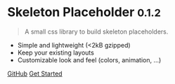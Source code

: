 
# Skeleton Placeholder <small>0.1.2</small>

> A small css library to build skeleton placeholders.

- Simple and lightweight (<2kB gzipped)
- Keep your existing layouts
- Customizable look and feel (colors, animation, ...)

[GitHub](https://github.com/ToxicJojo/SkeletonPlaceholder/)
[Get Started](#intro)
